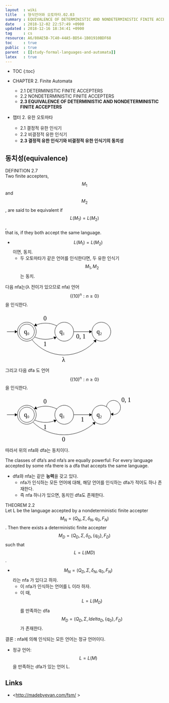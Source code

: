 ```yaml
---
layout  : wiki
title   : 형식언어와 오토마타.02.03
summary : EQUIVALENCE OF DETERMINISTIC AND NONDETERMINISTIC FINITE ACCEPTERS
date    : 2018-12-02 22:57:49 +0900
updated : 2018-12-16 18:34:41 +0900
tag     : cs
resource: A6/80AE5B-7C40-44A5-BD54-1B01910BDF68
toc     : true
public  : true
parent  : [[study-formal-languages-and-automata]]
latex   : true
---
```

* TOC
{:toc}

* CHAPTER 2. Finite Automata
    * 2.1 DETERMINISTIC FINITE ACCEPTERS
    * 2.2 NONDETERMINISTIC FINITE ACCEPTERS
    * **2.3 EQUIVALENCE OF DETERMINISTIC AND NONDETERMINISTIC FINITE ACCEPTERS**
* 챕터 2. 유한 오토마타
    * 2.1 결정적 유한 인식기
    * 2.2 비결정적 유한 인식기
    * **2.3 결정적 유한 인식기와 비결정적 유한 인식기의 동치성**

## 동치성(equivalence)

>
DEFINITION 2.7  
Two finite accepters, $$M_1$$ and $$M_2$$, are said to be equivalent if  
$$L(M_1) = L(M_2)$$,  
that is, if they both accept the same language.

* $$L(M_1) = L(M_2)$$ 이면, 동치.
    * 두 오토마타가 같은 언어를 인식한다면, 두 유한 인식기 $$ M_1, M_2 $$는 동치.

다음 nfa는(λ 전이가 있으므로 nfa) 언어 $$ \{ (10)^n : n \ge 0 \} $$을 인식한다.

<svg width="340" height="160" version="1.1" xmlns="http://www.w3.org/2000/svg">
	<ellipse stroke="black" stroke-width="1" fill="none" cx="68.5" cy="62.5" rx="30" ry="30"></ellipse>
	<text x="59.5" y="68.5" font-family="Times New Roman" font-size="20">q₀</text>
	<ellipse stroke="black" stroke-width="1" fill="none" cx="68.5" cy="62.5" rx="24" ry="24"></ellipse>
	<ellipse stroke="black" stroke-width="1" fill="none" cx="187.5" cy="62.5" rx="30" ry="30"></ellipse>
	<text x="172.5" y="68.5" font-family="Times New Roman" font-size="20">q₁</text>
	<ellipse stroke="black" stroke-width="1" fill="none" cx="305.5" cy="62.5" rx="30" ry="30"></ellipse>
	<text x="290.5" y="68.5" font-family="Times New Roman" font-size="20">q₂</text>
	<polygon stroke="black" stroke-width="1" points="5.5,62.5 38.5,62.5"></polygon>
	<polygon fill="black" stroke-width="1" points="38.5,62.5 30.5,57.5 30.5,67.5"></polygon>
	<path stroke="black" stroke-width="1" fill="none" d="M 162.759,79.194 A 85.572,85.572 0 0 1 93.241,79.194"></path>
	<polygon fill="black" stroke-width="1" points="162.759,79.194 153.418,77.875 157.48,87.013"></polygon>
	<text x="121.5" y="107.5" font-family="Times New Roman" font-size="20">1</text>
	<polygon stroke="black" stroke-width="1" points="217.5,62.5 275.5,62.5"></polygon>
	<polygon fill="black" stroke-width="1" points="275.5,62.5 267.5,57.5 267.5,67.5"></polygon>
	<text x="225.5" y="83.5" font-family="Times New Roman" font-size="20">0, 1</text>
	<path stroke="black" stroke-width="1" fill="none" d="M 91.983,44.121 A 78.911,78.911 0 0 1 164.017,44.121"></path>
	<polygon fill="black" stroke-width="1" points="91.983,44.121 101.383,44.919 96.819,36.021"></polygon>
	<text x="121.5" y="26.5" font-family="Times New Roman" font-size="20">0</text>
	<path stroke="black" stroke-width="1" fill="none" d="M 289.363,87.714 A 131.964,131.964 0 0 1 84.637,87.714"></path>
	<polygon fill="black" stroke-width="1" points="289.363,87.714 280.435,90.763 288.192,97.075"></polygon>
	<text x="180.5" y="157.5" font-family="Times New Roman" font-size="20">λ</text>
</svg>

그리고 다음 dfa 도 언어 $$ \{ (10)^n : n \ge 0 \} $$을 인식한다.

<svg width="400" height="150" version="1.1" xmlns="http://www.w3.org/2000/svg">
	<ellipse stroke="black" stroke-width="1" fill="none" cx="68.5" cy="62.5" rx="30" ry="30"/>
	<text x="59.5" y="68.5" font-family="Times New Roman" font-size="20">q&#8320;</text>
	<ellipse stroke="black" stroke-width="1" fill="none" cx="68.5" cy="62.5" rx="24" ry="24"/>
	<ellipse stroke="black" stroke-width="1" fill="none" cx="187.5" cy="62.5" rx="30" ry="30"/>
	<text x="172.5" y="68.5" font-family="Times New Roman" font-size="20">q&#8321;</text>
	<ellipse stroke="black" stroke-width="1" fill="none" cx="305.5" cy="62.5" rx="30" ry="30"/>
	<text x="290.5" y="68.5" font-family="Times New Roman" font-size="20">q&#8322;</text>
	<polygon stroke="black" stroke-width="1" points="5.5,62.5 38.5,62.5"/>
	<polygon fill="black" stroke-width="1" points="38.5,62.5 30.5,57.5 30.5,67.5"/>
	<path stroke="black" stroke-width="1" fill="none" d="M 162.759,79.194 A 85.572,85.572 0 0 1 93.241,79.194"/>
	<polygon fill="black" stroke-width="1" points="162.759,79.194 153.418,77.875 157.48,87.013"/>
	<text x="121.5" y="107.5" font-family="Times New Roman" font-size="20">1</text>
	<polygon stroke="black" stroke-width="1" points="217.5,62.5 275.5,62.5"/>
	<polygon fill="black" stroke-width="1" points="275.5,62.5 267.5,57.5 267.5,67.5"/>
	<text x="240.5" y="83.5" font-family="Times New Roman" font-size="20">1</text>
	<path stroke="black" stroke-width="1" fill="none" d="M 91.983,44.121 A 78.911,78.911 0 0 1 164.017,44.121"/>
	<polygon fill="black" stroke-width="1" points="91.983,44.121 101.383,44.919 96.819,36.021"/>
	<text x="121.5" y="26.5" font-family="Times New Roman" font-size="20">0</text>
	<path stroke="black" stroke-width="1" fill="none" d="M 286.375,85.542 A 142.362,142.362 0 0 1 87.625,85.542"/>
	<polygon fill="black" stroke-width="1" points="286.375,85.542 277.157,87.546 284.137,94.706"/>
	<text x="180.5" y="146.5" font-family="Times New Roman" font-size="20">0</text>
	<path stroke="black" stroke-width="1" fill="none" d="M 321.762,37.429 A 22.5,22.5 0 1 1 335.291,60.158"/>
	<text x="369.5" y="21.5" font-family="Times New Roman" font-size="20">0, 1</text>
	<polygon fill="black" stroke-width="1" points="335.291,60.158 342.801,65.867 343.714,55.909"/>
</svg>

따라서 위의 nfa와 dfa는 동치이다.

>
The classes of dfa’s and nfa’s are equally powerful: For every language accepted by some nfa there is a dfa that accepts the same language.

* dfa와 nfa는 같은 **능력**을 갖고 있다.
    * nfa가 인식하는 모든 언어에 대해, 해당 언어를 인식하는 dfa가 적어도 하나 존재한다.
    * 즉 nfa 하나가 있으면, 동치인 dfa도 존재한다.

>
THEOREM 2.2  
Let L be the language accepted by a nondeterministic finite accepter $$M_N = (Q_N, Σ, δ_N, q_0, F_N)$$. Then there exists a deterministic finite accepter $$M_D = (Q_D, Σ, δ_D, \{q_0\}, F_D)$$ such that  
$$L = L (MD)$$.

* $$M_N = (Q_D, Σ, δ_N, q_0, F_N)$$라는 nfa 가 있다고 하자.
    * 이 nfa가 인식하는 언어를 L 이라 하자.
    * 이 때, $$ L = L(M_D) $$를 만족하는 dfa $$ M_D = ( Q_D, \Sigma, ldelta_D, \{ q_0 \}, F_D ) $$가 존재한다.

결론 : nfa에 의해 인식되는 모든 언어는 정규 언어이다.

* 정규 언어: $$ L = L(M) $$을 만족하는 dfa가 있는 언어 L.

## Links

* <http://madebyevan.com/fsm/ >
